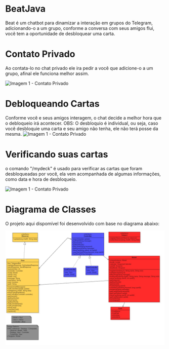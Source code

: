 # BeatJava

Beat é um chatbot para dinamizar a interação em grupos do Telegram, adicionando-o a um grupo, conforme a conversa com seus amigos flui, você tem a oportunidade de desbloquear uma carta.

# Contato Privado

Ao contata-lo no chat privado ele ira pedir a você que adicione-o a um grupo, afinal ele funciona melhor assim.

![Imagem 1 - Contato Privado](https://github.com/alexislopes/BeatJava/blob/master/Project/imgs/%C3%ADndice.jpg)

# Debloqueando Cartas

Conforme você e seus amigos interagem, o chat decide a melhor hora que o debloqueio irá acontecer.
OBS: O desbloquio é individual, ou seja, caso você desbloquie uma carta e seu amigo não tenha, ele não terá posse da mesma.
![Imagem 1 - Contato Privado](https://github.com/alexislopes/BeatJava/blob/master/Project/imgs/%C3%ADndice2.jpg)

# Verificando suas cartas

o comando "/mydeck" é usado para verificar as cartas que foram desbloqueadas por você, ela vem acompanhada de algumas informações, como data e hora de desbloqueio.

![Imagem 1 - Contato Privado](https://github.com/alexislopes/BeatJava/blob/master/Project/imgs/%C3%ADndice3.jpg)

# Diagrama de Classes

O projeto aqui dispomível foi desenvolvido com base no diagrama abaixo:

![Imagem 1 - Contato Privado](https://github.com/alexislopes/BeatJava/blob/master/Project/imgs/BeatJava.jpeg)





